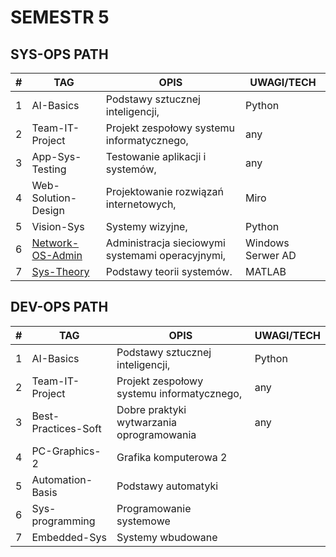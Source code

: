 # SEMESTR 5

## SYS-OPS PATH
| #   | TAG                                     | OPIS                                             | UWAGI/TECH        |
| --- | --------------------------------------- | ------------------------------------------------ | ----------------- |
| 1   | AI-Basics                               | Podstawy sztucznej inteligencji,                 | Python            |
| 2   | Team-IT-Project                         | Projekt zespołowy systemu informatycznego,       | any               |
| 3   | App-Sys-Testing                         | Testowanie aplikacji i systemów,                 | any               |
| 4   | Web-Solution-Design                     | Projektowanie rozwiązań internetowych,           | Miro              |
| 5   | Vision-Sys                              | Systemy wizyjne,                                 | Python            |
| 6   | [Network-OS-Admin](./network-os-admin/) | Administracja sieciowymi systemami operacyjnymi, | Windows Serwer AD |
| 7   | [Sys-Theory](./sys-theory/)             | Podstawy teorii systemów.                        | MATLAB            |

## DEV-OPS PATH
| #   | TAG                 | OPIS                                       | UWAGI/TECH |
| --- | ------------------- | ------------------------------------------ | ---------- |
| 1   | AI-Basics           | Podstawy sztucznej inteligencji,           | Python     |
| 2   | Team-IT-Project     | Projekt zespołowy systemu informatycznego, | any        |
| 3   | Best-Practices-Soft | Dobre praktyki wytwarzania oprogramowania  | any        |
| 4   | PC-Graphics-2       | Grafika komputerowa 2                      |
| 5   | Automation-Basis    | Podstawy automatyki                        |
| 6   | Sys-programming     | Programowanie systemowe                    |
| 7   | Embedded-Sys        | Systemy wbudowane                          |